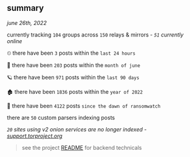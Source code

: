 
## summary
_june 26th, 2022_

currently tracking `104` groups across `150` relays & mirrors - _`51` currently online_

⏲ there have been `3` posts within the `last 24 hours`

🦈 there have been `203` posts within the `month of june`

🪐 there have been `971` posts within the `last 90 days`

🏚 there have been `1836` posts within the `year of 2022`

🦕 there have been `4122` posts `since the dawn of ransomwatch`

there are `50` custom parsers indexing posts

_`20` sites using v2 onion services are no longer indexed - [support.torproject.org](https://support.torproject.org/onionservices/v2-deprecation/)_

> see the project [README](https://github.com/joshhighet/ransomwatch#ransomwatch--) for backend technicals
